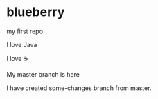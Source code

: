 # blueberry
my first repo

I love Java

I love :coffee:

My master branch is here

I have created some-changes branch from master.

